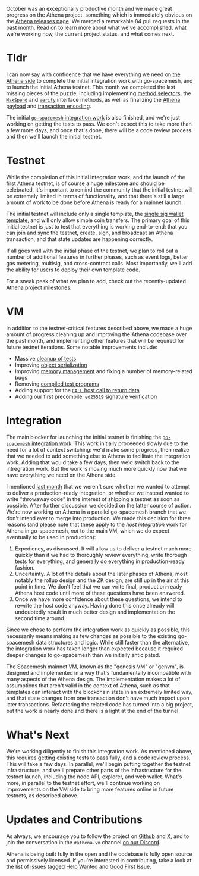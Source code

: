 October was an exceptionally productive month and we made great progress on the Athena project, something which is immediately obvious on the [Athena releases page](https://github.com/athenavm/athena/releases). We merged a remarkable 84 pull requests in the past month. Read on to learn more about what we've accomplished, what we're working now, the current project status, and what comes next.

# Tldr

I can now say with confidence that we have everything we need on [the Athena side](https://github.com/orgs/athenavm/projects/2/views/1) to complete the initial integration work with go-spacemesh, and to launch the initial Athena testnet. This month we completed the last missing pieces of the puzzle, including implementing [method selectors](https://github.com/athenavm/athena/pull/147), the [`MaxSpend`](https://github.com/athenavm/athena/issues/128) and [`Verify`](https://github.com/athenavm/athena/issues/129) interface methods, as well as finalizing the [Athena payload](https://github.com/athenavm/athena/issues/131) and [transaction encoding](https://github.com/athenavm/athena/issues/172).

The initial [`go-spacemesh` integration work](https://github.com/spacemeshos/go-spacemesh/pull/6380) is also finished, and we're just working on getting the tests to pass. We don't expect this to take more than a few more days, and once that's done, there will be a code review process and then we'll launch the initial testnet.

# Testnet

While the completion of this initial integration work, and the launch of the first Athena testnet, is of course a huge milestone and should be celebrated, it's important to remind the community that the initial testnet will be extremely limited in terms of functionality, and that there's still a large amount of work to be done before Athena is ready for a mainnet launch.

The initial testnet will include only a single template, the [single sig wallet template](https://github.com/athenavm/athena/blob/main/examples/wallet/program/src/main.rs), and will only allow simple coin transfers. The primary goal of this initial testnet is just to test that everything is working end-to-end: that you can join and sync the testnet, create, sign, and broadcast an Athena transaction, and that state updates are happening correctly.

If all goes well with the initial phase of the testnet, we plan to roll out a number of additional features in further phases, such as event logs, better gas metering, multisig, and cross-contract calls. Most importantly, we'll add the ability for users to deploy their own template code.

For a sneak peak of what we plan to add, check out the recently-updated [Athena project milestones](https://github.com/athenavm/athena/milestones).

# VM

In addition to the testnet-critical features described above, we made a huge amount of progress cleaning up and improving the Athena codebase over the past month, and implementing other features that will be required for future testnet iterations. Some notable improvements include:

- Massive [cleanup of tests](https://github.com/athenavm/athena/pull/122)
- Improving [object serialization](https://github.com/athenavm/athena/pull/139)
- Improving [memory management](https://github.com/athenavm/athena/pull/150) and fixing a number of memory-related bugs
- Removing [compiled test programs](https://github.com/athenavm/athena/pull/159)
- Adding support for the [`CALL` host call to return data](https://github.com/athenavm/athena/pull/175)
- Adding our first precompile: [`ed25519` signature verification](https://github.com/athenavm/athena/pull/182)

# Integration

The main blocker for launching the initial testnet is finishing the [`go-spacemesh` integration work](https://github.com/spacemeshos/go-spacemesh/pull/6380). This work initially proceeded slowly due to the need for a lot of context switching: we'd make some progress, then realize that we needed to add something else to Athena to facilitate the integration work. Adding that would take a few days, then we'd switch back to the intregration work. But the work is moving much more quickly now that we have everything we need on the Athena side.

I mentioned [last month](https://www.athenavm.org/2024/09/30/september-project-update.html#scoping) that we weren't sure whether we wanted to attempt to deliver a production-ready integration, or whether we instead wanted to write "throwaway code" in the interest of shipping a testnet as soon as possible. After further discussion we decided on the latter course of action. We're now working on Athena in a parallel go-spacemesh branch that we don't intend ever to merge into production. We made this decision for three reasons (and please note that these apply to the _host integration_ work for Athena in go-spacemesh, _not_ to the main VM, which we do expect eventually to be used in production):

1. Expediency, as discussed. It will allow us to deliver a testnet much more quickly than if we had to thoroughly review everything, write thorough tests for everything, and generally do everything in production-ready fashion.
2. Uncertainty. A lot of the details about the later phases of Athena, most notably the rollup design and the ZK design, are still up in the air at this point in time. We don't feel that we can write final, production-ready Athena host code until more of these questions have been answered.
3. Once we have more confidence about these questions, we intend to rewrite the host code anyway. Having done this once already will undoubtedly result in much better design and implementation the second time around.

Since we chose to perform the integration work as quickly as possible, this necessarily means making as few changes as possible to the existing go-spacemesh data structures and logic. While still faster than the alternative, the integration work has taken longer than expected because it required deeper changes to go-spacemesh than we initially anticipated.

The Spacemesh mainnet VM, known as the "genesis VM" or "genvm", is designed and implemented in a way that's fundamentally incompatible with many aspects of the Athena design. The implementation makes a lot of assumptions that aren't valid in the context of Athena, such as that templates can interact with the blockchain state in an extremely limited way, and that state changes from one transaction don't have much impact upon later transactions. Refactoring the related code has turned into a big project, but the work is nearly done and there is a light at the end of the tunnel.

# What's Next

We're working diligently to finish this integration work. As mentioned above, this requires getting existing tests to pass fully, and a code review process. This will take a few days. In parallel, we'll begin putting together the testnet infrastructure, and we'll prepare other parts of the infrastructure for the testnet launch, including the node API, explorer, and web wallet. What's more, in parallel to the testnet effort, we'll continue working on improvements on the VM side to bring more features online in future testnets, as described above.

# Updates and Contributions

As always, we encourage you to follow the project on [Github](https://github.com/athenavm) and [X](https://x.com/hashtag/athenavm), and to join the conversation in the `#athena-vm` channel [on our Discord](https://chat.spacemesh.io/).

Athena is being built fully in the open and the codebase is fully open source and permissively licensed. If you're interested in contributing, take a look at the list of issues tagged [Help Wanted](https://github.com/athenavm/athena/issues?q=is%3Aissue+is%3Aopen+label%3A%22help+wanted%22) and [Good First Issue](https://github.com/athenavm/athena/issues?q=is%3Aissue+is%3Aopen+label%3A%22good+first+issue%22).

